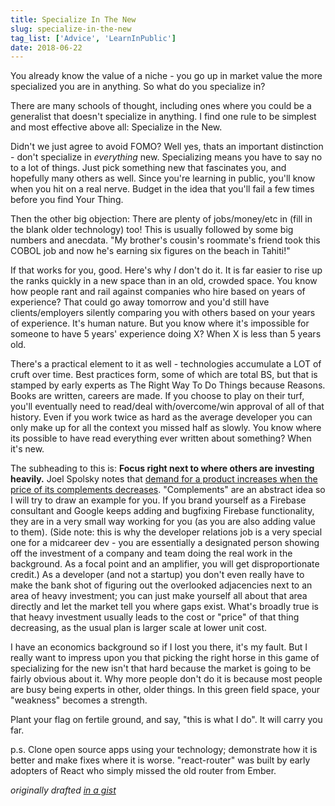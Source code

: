 ```yaml
---
title: Specialize In The New
slug: specialize-in-the-new
tag_list: ['Advice', 'LearnInPublic']
date: 2018-06-22
---
```


You already know the value of a niche - you go up in market value the more specialized you are in anything. So what do you specialize in?

There are many schools of thought, including ones where you could be a generalist that doesn't specialize in anything. I find one rule to be simplest and most effective above all: Specialize in the New.

Didn't we just agree to avoid FOMO? Well yes, thats an important distinction - don't specialize in _everything_ new. Specializing means you have to say no to a lot of things. Just pick something new that fascinates you, and hopefully many others as well. Since you're learning in public, you'll know when you hit on a real nerve. Budget in the idea that you'll fail a few times before you find Your Thing.

Then the other big objection: There are plenty of jobs/money/etc in (fill in the blank older technology) too! This is usually followed by some big numbers and anecdata. "My brother's cousin's roommate's friend took this COBOL job and now he's earning six figures on the beach in Tahiti!"

If that works for you, good. Here's why _I_ don't do it. It is far easier to rise up the ranks quickly in a new space than in an old, crowded space. You know how people rant and rail against companies who hire based on years of experience? That could go away tomorrow and you'd still have clients/employers silently comparing you with others based on your years of experience. It's human nature. But you know where it's impossible for someone to have 5 years' experience doing X? When X is less than 5 years old.

There's a practical element to it as well - technologies accumulate a LOT of cruft over time. Best practices form, some of which are total BS, but that is stamped by early experts as The Right Way To Do Things because Reasons. Books are written, careers are made. If you choose to play on their turf, you'll eventually need to read/deal with/overcome/win approval of all of that history. Even if you work twice as hard as the average developer you can only make up for all the context you missed half as slowly. You know where its possible to have read everything ever written about something? When it's new.

The subheading to this is: **Focus right next to where others are investing heavily.** Joel Spolsky notes that [demand for a product increases when the price of its complements decreases](https://www.joelonsoftware.com/2002/06/12/strategy-letter-v/). "Complements" are an abstract idea so I will try to draw an example for you. If you brand yourself as a Firebase consultant and Google keeps adding and bugfixing Firebase functionality, they are in a very small way working for you (as you are also adding value to them). (Side note: this is why the developer relations job is a very special one for a midcareer dev - you are essentially a designated person showing off the investment of a company and team doing the real work in the background. As a focal point and an amplifier, you will get disproportionate credit.) As a developer (and not a startup) you don't even really have to make the bank shot of figuring out the overlooked adjacencies next to an area of heavy investment; you can just make yourself all about that area directly and let the market tell you where gaps exist. What's broadly true is that heavy investment usually leads to the cost or "price" of that thing decreasing, as the usual plan is larger scale at lower unit cost.

I have an economics background so if I lost you there, it's my fault. But I really want to impress upon you that picking the right horse in this game of specializing for the new isn't that hard because the market is going to be fairly obvious about it. Why more people don't do it is because most people are busy being experts in other, older things. In this green field space, your "weakness" becomes a strength.

Plant your flag on fertile ground, and say, "this is what I do". It will carry you far.

p.s. Clone open source apps using your technology; demonstrate how it is better and make fixes where it is worse. "react-router" was built by early adopters of React who simply missed the old router from Ember.

_originally drafted [in a gist](https://gist.github.com/sw-yx/9720bd4a30606ca3ffb8d407113c0fe5)_
